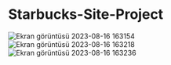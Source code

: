 # Starbucks-Site-Project
![Ekran görüntüsü 2023-08-16 163154](https://github.com/MirhatHamit/Starbucks-Site-Project/assets/138917060/27a9d48b-ba94-443d-a01e-e3fcf48675eb)
![Ekran görüntüsü 2023-08-16 163218](https://github.com/MirhatHamit/Starbucks-Site-Project/assets/138917060/d140e076-a16b-4803-aed7-c564adc3e1b8)
![Ekran görüntüsü 2023-08-16 163236](https://github.com/MirhatHamit/Starbucks-Site-Project/assets/138917060/214d4bab-d721-41e4-8e36-1ffc3f330ac6)
